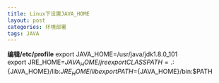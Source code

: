 ```yaml
---
title: Linux下设置JAVA_HOME
layout: post
categories: 环境部署
tags: JAVA
---
```

__编辑/etc/profile__
export JAVA_HOME=/usr/java/jdk1.8.0_101  
export JRE_HOME=${JAVA_HOME}/jre    
export CLASSPATH=.:${JAVA_HOME}/lib:${JRE_HOME}/lib    
export PATH=${JAVA_HOME}/bin:$PATH